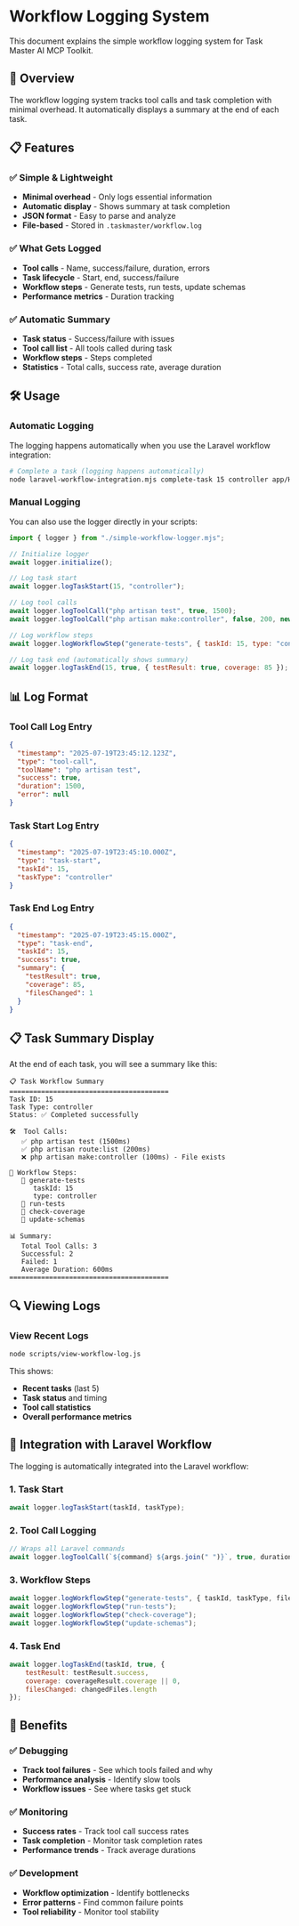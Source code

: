 # Workflow Logging System

This document explains the simple workflow logging system for Task Master AI MCP Toolkit.

## 🎯 Overview

The workflow logging system tracks tool calls and task completion with minimal overhead. It automatically displays a summary at the end of each task.

## 📋 Features

### **✅ Simple & Lightweight**
- **Minimal overhead** - Only logs essential information
- **Automatic display** - Shows summary at task completion
- **JSON format** - Easy to parse and analyze
- **File-based** - Stored in `.taskmaster/workflow.log`

### **✅ What Gets Logged**
- **Tool calls** - Name, success/failure, duration, errors
- **Task lifecycle** - Start, end, success/failure
- **Workflow steps** - Generate tests, run tests, update schemas
- **Performance metrics** - Duration tracking

### **✅ Automatic Summary**
- **Task status** - Success/failure with issues
- **Tool call list** - All tools called during task
- **Workflow steps** - Steps completed
- **Statistics** - Total calls, success rate, average duration

## 🛠️ Usage

### **Automatic Logging**

The logging happens automatically when you use the Laravel workflow integration:

```bash
# Complete a task (logging happens automatically)
node laravel-workflow-integration.mjs complete-task 15 controller app/Http/Controllers/TaskController.php
```

### **Manual Logging**

You can also use the logger directly in your scripts:

```javascript
import { logger } from "./simple-workflow-logger.mjs";

// Initialize logger
await logger.initialize();

// Log task start
await logger.logTaskStart(15, "controller");

// Log tool calls
await logger.logToolCall("php artisan test", true, 1500);
await logger.logToolCall("php artisan make:controller", false, 200, new Error("File exists"));

// Log workflow steps
await logger.logWorkflowStep("generate-tests", { taskId: 15, type: "controller" });

// Log task end (automatically shows summary)
await logger.logTaskEnd(15, true, { testResult: true, coverage: 85 });
```

## 📊 Log Format

### **Tool Call Log Entry**
```json
{
  "timestamp": "2025-07-19T23:45:12.123Z",
  "type": "tool-call",
  "toolName": "php artisan test",
  "success": true,
  "duration": 1500,
  "error": null
}
```

### **Task Start Log Entry**
```json
{
  "timestamp": "2025-07-19T23:45:10.000Z",
  "type": "task-start",
  "taskId": 15,
  "taskType": "controller"
}
```

### **Task End Log Entry**
```json
{
  "timestamp": "2025-07-19T23:45:15.000Z",
  "type": "task-end",
  "taskId": 15,
  "success": true,
  "summary": {
    "testResult": true,
    "coverage": 85,
    "filesChanged": 1
  }
}
```

## 📋 Task Summary Display

At the end of each task, you will see a summary like this:

```
📋 Task Workflow Summary
========================================
Task ID: 15
Task Type: controller
Status: ✅ Completed successfully

🛠️  Tool Calls:
   ✅ php artisan test (1500ms)
   ✅ php artisan route:list (200ms)
   ❌ php artisan make:controller (100ms) - File exists

🔄 Workflow Steps:
   📝 generate-tests
      taskId: 15
      type: controller
   📝 run-tests
   📝 check-coverage
   📝 update-schemas

📊 Summary:
   Total Tool Calls: 3
   Successful: 2
   Failed: 1
   Average Duration: 600ms
========================================
```

## 🔍 Viewing Logs

### **View Recent Logs**
```bash
node scripts/view-workflow-log.js
```

This shows:
- **Recent tasks** (last 5)
- **Task status** and timing
- **Tool call statistics**
- **Overall performance metrics**

## 🎯 Integration with Laravel Workflow

The logging is automatically integrated into the Laravel workflow:

### **1. Task Start**
```javascript
await logger.logTaskStart(taskId, taskType);
```

### **2. Tool Call Logging**
```javascript
// Wraps all Laravel commands
await logger.logToolCall(`${command} ${args.join(" ")}`, true, duration);
```

### **3. Workflow Steps**
```javascript
await logger.logWorkflowStep("generate-tests", { taskId, taskType, files });
await logger.logWorkflowStep("run-tests");
await logger.logWorkflowStep("check-coverage");
await logger.logWorkflowStep("update-schemas");
```

### **4. Task End**
```javascript
await logger.logTaskEnd(taskId, true, {
    testResult: testResult.success,
    coverage: coverageResult.coverage || 0,
    filesChanged: changedFiles.length
});
```

## 🎉 Benefits

### **✅ Debugging**
- **Track tool failures** - See which tools failed and why
- **Performance analysis** - Identify slow tools
- **Workflow issues** - See where tasks get stuck

### **✅ Monitoring**
- **Success rates** - Track tool call success rates
- **Task completion** - Monitor task completion rates
- **Performance trends** - Track average durations

### **✅ Development**
- **Workflow optimization** - Identify bottlenecks
- **Error patterns** - Find common failure points
- **Tool reliability** - Monitor tool stability
